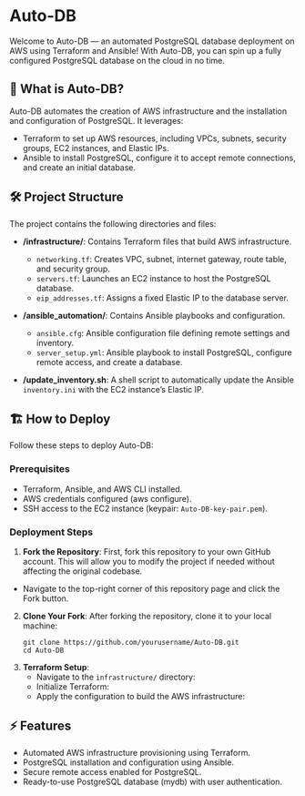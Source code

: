 # Auto-DB
Welcome to Auto-DB — an automated PostgreSQL database deployment on AWS using Terraform and Ansible! With Auto-DB, you can spin up a fully configured PostgreSQL database on the cloud in no time.

## 🚀 What is Auto-DB?
Auto-DB automates the creation of AWS infrastructure and the installation and configuration of PostgreSQL. It leverages:

- Terraform to set up AWS resources, including VPCs, subnets, security groups, EC2 instances, and Elastic IPs.
- Ansible to install PostgreSQL, configure it to accept remote connections, and create an initial database.


## 🛠️ Project Structure
The project contains the following directories and files:
- **/infrastructure/**: Contains Terraform files that build AWS infrastructure.
    - `networking.tf`: Creates VPC, subnet, internet gateway, route table, and security group.
    - `servers.tf`: Launches an EC2 instance to host the PostgreSQL database.
    - `eip_addresses.tf`: Assigns a fixed Elastic IP to the database server.

- **/ansible_automation/**: Contains Ansible playbooks and configuration.
    - `ansible.cfg`: Ansible configuration file defining remote settings and inventory.
    - `server_setup.yml`: Ansible playbook to install PostgreSQL, configure remote access, and create a database.

- **/update_inventory.sh**: A shell script to automatically update the Ansible `inventory.ini` with the EC2 instance’s Elastic IP.


## 🏗️ How to Deploy
Follow these steps to deploy Auto-DB:

### Prerequisites
- Terraform, Ansible, and AWS CLI installed.
- AWS credentials configured (aws configure).
- SSH access to the EC2 instance (keypair: `Auto-DB-key-pair.pem`).

### Deployment Steps
1. **Fork the Repository**: First, fork this repository to your own GitHub account. This will allow you to modify the project if needed without affecting the original codebase.
 - Navigate to the top-right corner of this repository page and click the Fork button.

2. **Clone Your Fork**: After forking the repository, clone it to your local machine:
    ```
    git clone https://github.com/yourusername/Auto-DB.git
    cd Auto-DB
    ```
3. **Terraform Setup**:
    - Navigate to the `infrastructure/` directory:
    - Initialize Terraform:
    - Apply the configuration to build the AWS infrastructure:


## ⚡ Features
- Automated AWS infrastructure provisioning using Terraform.
- PostgreSQL installation and configuration using Ansible.
- Secure remote access enabled for PostgreSQL.
- Ready-to-use PostgreSQL database (mydb) with user authentication.